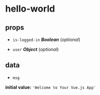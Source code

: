 # hello-world 

## props 

- `is-logged-in` ***Boolean*** (*optional*) 

- `user` ***Object*** (*optional*) 

## data 

- `msg` 

**initial value:** `'Welcome to Your Vue.js App'` 

